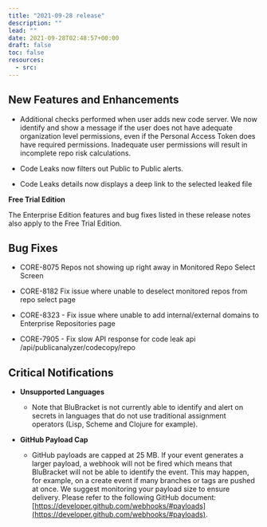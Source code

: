 ```yaml
---
title: "2021-09-28 release"
description: ""
lead: ""
date: 2021-09-28T02:48:57+00:00
draft: false
toc: false
resources:
  - src:
---
```


**New Features and Enhancements**
---------------------------------

* Additional checks performed when user adds new code server. We now identify and show a message if the user does not have adequate organization level permissions, even if the Personal Access Token does have required permissions. Inadequate user permissions will result in incomplete repo risk calculations.

* Code Leaks now filters out Public to Public alerts.

* Code Leaks details now displays a deep link to the selected leaked file


**Free Trial Edition**

The Enterprise Edition features and bug fixes listed in these release notes also apply to the Free Trial Edition.

**Bug Fixes**
-------------

* CORE-8075 Repos not showing up right away in Monitored Repo Select Screen

* CORE-8182 Fix issue where unable to deselect monitored repos from repo select page

* CORE-8323 - Fix issue where unable to add internal/external domains to Enterprise Repositories page

* CORE-7905 - Fix slow API response for code leak api /api/publicanalyzer/codecopy/repo


**Critical Notifications**
--------------------------

* **Unsupported Languages**

    * Note that BluBracket is not currently able to identify and alert on secrets in languages that do not use traditional assignment operators (Lisp, Scheme and Clojure for example).

* **GitHub Payload Cap**

    * GitHub payloads are capped at 25 MB. If your event generates a larger payload, a webhook will not be fired which means that BluBracket will not be able to identify the event. This may happen, for example, on a create event if many branches or tags are pushed at once. We suggest monitoring your payload size to ensure delivery. Please refer to the following GitHub document: [https://developer.github.com/webhooks/#payloads](https://developer.github.com/webhooks/#payloads).
